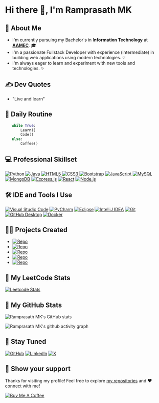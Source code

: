 # Hi there 👋, I'm Ramprasath MK

<!-- 
  * Simple is better than complex!
  * Now is better than never
  * Readability counts
-->

[AAMEC]: https://www.aamec.edu.in/

## 🚀 About Me
- I'm currently pursuing my Bachelor's in **Information Technology** at [**AAMEC**][AAMEC]. 🎓
- I'm a passionate Fullstack Developer with experience (intermediate) in building web applications using modern technologies. 💡
- I'm always eager to learn and experiment with new tools and technologies. ✨


## ✍ Dev Quotes
- "Live and learn"


## 📅 Daily Routine
```python
   while True:
       Learn()
       Code()
   else:
       Coffee()
```

<!-- For more Icons, refer this link: `https://github.com/inttter/md-badges` -->


## 💻 Professional Skillset
[![Python](https://img.shields.io/badge/-Python-3776AB?logo=python&logoColor=white)](https://www.python.org/)
[![Java](https://img.shields.io/badge/Java-%23ED8B00?logo=openjdk&logoColor=white)](https://www.java.com/en/)
[![HTML5](https://img.shields.io/badge/-HTML5-E34F26?logo=html5&logoColor=white)](https://www.w3.org/html/)
[![CSS3](https://img.shields.io/badge/-CSS3-1572B6?logo=css3&logoColor=white)](https://www.w3.org/Style/CSS/Overview.en.html)
[![Bootstrap](https://img.shields.io/badge/Bootstrap-7952B3?logo=bootstrap&logoColor=fff)](https://getbootstrap.com/)
[![JavaScript](https://img.shields.io/badge/-JavaScript-F7DF1E?logo=javascript&logoColor=black)](JavaScript)
[![MySQL](https://img.shields.io/badge/-MySQL-4479A1?logo=mysql&logoColor=white)](https://www.mysql.com/)
[![MongoDB](https://img.shields.io/badge/-MongoDB-47A248?logo=mongodb&logoColor=white)](https://www.mongodb.com/)
[![Express.js](https://img.shields.io/badge/Express.js-%23404d59.svg?logo=express&logoColor=%2361DAFB)](https://expressjs.com/) 
[![React](https://img.shields.io/badge/-React-61DAFB?logo=react&logoColor=black)](https://react.dev/)
[![Node.js](https://img.shields.io/badge/-Node.js-339933?logo=node.js&logoColor=white)](https://nodejs.org/en)


## 🛠 IDE and Tools I Use
[![Visual Studio Code](https://custom-icon-badges.demolab.com/badge/Visual%20Studio%20Code-0078d7.svg?logo=vsc&logoColor=white)](https://code.visualstudio.com/)
[![PyCharm](https://img.shields.io/badge/PyCharm-white?logo=pycharm&logoColor=000)](https://www.jetbrains.com/pycharm/)
[![Eclipse](https://img.shields.io/badge/Eclipse-FE7A16.svg?logo=Eclipse&logoColor=white)](https://www.eclipse.org/)
[![IntelliJ IDEA](https://img.shields.io/badge/IntelliJIDEA-white.svg?logo=intellij-idea&logoColor=000)](https://www.jetbrains.com/idea/)
[![Git](https://img.shields.io/badge/-Git-F05032?logo=git&logoColor=white)](https://git-scm.com/)
[![GitHub Desktop](https://img.shields.io/badge/GitHub_Desktop-F07010?logo=github&logoColor=whitee)](https://github.com/apps/desktop)
[![Docker](https://img.shields.io/badge/-Docker-2496ED?logo=docker&logoColor=white)](https://docs.docker.com/)


## 👨‍💻 Projects Created
- [![Repo](https://img.shields.io/badge/-Automatic_Attendance_System_using_Face_Recognition-181717?logo=github&logoColor=white)](https://github.com/ramprasathmk/Automatic-Attendance-System-using-Face-Recognition)
- [![Repo](https://img.shields.io/badge/-Soft_Computing_Lab_Exercises-181717?logo=github&logoColor=white)](https://github.com/ramprasathmk/Soft-Computing-Lab-Exercises)
- [![Repo](https://img.shields.io/badge/-Ride_Share-181717?logo=github&logoColor=white)](https://github.com/ramprasathmk/Ride-Share)
- [![Repo](https://img.shields.io/badge/-Simple_Python_Music_Player-181717?logo=github&logoColor=white)](https://github.com/ramprasathmk/Simple-Python-Music-Player)
- [![Repo](https://img.shields.io/badge/-Software_Personnel_Management_System-181717?logo=github&logoColor=white)](https://github.com/ramprasathmk/Software-Personnel-Management-System)


## 🧩 My LeetCode Stats
[![Leetcode Stats](https://leetcard.jacoblin.cool/ramprasathmk?ext=contest&theme=dark)](https://leetcode.com/u/ramprasathmk/)


## 🎲 My GitHub Stats
![Ramprasath MK's GitHub stats](https://github-readme-stats.vercel.app/api?username=ramprasathmk&theme=dark&show_icons=true&&hide=issues,contribs)

![Ramprasath MK's github activity graph](https://github-readme-activity-graph.vercel.app/graph?username=ramprasathmk&theme=react-dark)


## 🔗 Stay Tuned
[![GitHub](https://img.shields.io/badge/GitHub-%23121011.svg?logo=github&logoColor=white)](https://github.com/ramprasathmk)
[![LinkedIn](https://img.shields.io/badge/-LinkedIn-0077B5?logo=linkedin&logoColor=white)](https://linkedin.com/in/ramprasathmk053)
[![X](https://img.shields.io/badge/X-%23000000.svg?logo=X&logoColor=white)](https://x.com/ramprasathmk)


## 🤝 Show your support

Thanks for visiting my profile! Feel free to explore [my repositories](https://github.com/ramprasathmk?tab=repositories) and ❤️ connect with me!

[![Buy Me A Coffee](https://img.shields.io/badge/Buy%20Me%20a%20Coffee-ffdd00?&logo=buy-me-a-coffee&logoColor=black)](#)

<!---
ramprasathmk/ramprasathmk is a ✨ special ✨ repository because its `README.md` (this file) appears on your GitHub profile.
You can click the Preview link to take a look at your changes.
--->
